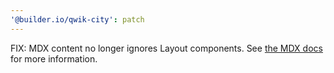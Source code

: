 ```yaml
---
'@builder.io/qwik-city': patch
---
```


FIX: MDX content no longer ignores Layout components. See [the MDX docs](https://mdxjs.com/docs/using-mdx/#layout) for more information.
